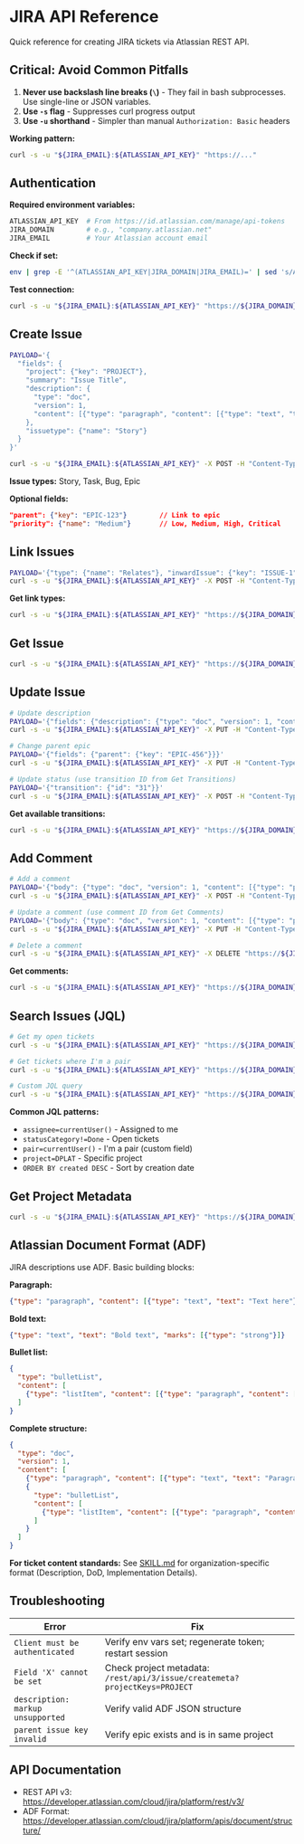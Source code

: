 # JIRA API Reference

Quick reference for creating JIRA tickets via Atlassian REST API.

## Critical: Avoid Common Pitfalls

1. **Never use backslash line breaks (`\`)** - They fail in bash subprocesses. Use single-line or JSON variables.
2. **Use `-s` flag** - Suppresses curl progress output
3. **Use `-u` shorthand** - Simpler than manual `Authorization: Basic` headers

**Working pattern:**
```bash
curl -s -u "${JIRA_EMAIL}:${ATLASSIAN_API_KEY}" "https://..."
```

## Authentication

**Required environment variables:**
```bash
ATLASSIAN_API_KEY  # From https://id.atlassian.com/manage/api-tokens
JIRA_DOMAIN        # e.g., "company.atlassian.net"
JIRA_EMAIL         # Your Atlassian account email
```

**Check if set:**
```bash
env | grep -E '^(ATLASSIAN_API_KEY|JIRA_DOMAIN|JIRA_EMAIL)=' | sed 's/ATLASSIAN_API_KEY=.*/ATLASSIAN_API_KEY=<redacted>/'
```

**Test connection:**
```bash
curl -s -u "${JIRA_EMAIL}:${ATLASSIAN_API_KEY}" "https://${JIRA_DOMAIN}/rest/api/3/myself"
```

## Create Issue

```bash
PAYLOAD='{
  "fields": {
    "project": {"key": "PROJECT"},
    "summary": "Issue Title",
    "description": {
      "type": "doc",
      "version": 1,
      "content": [{"type": "paragraph", "content": [{"type": "text", "text": "Description"}]}]
    },
    "issuetype": {"name": "Story"}
  }
}'

curl -s -u "${JIRA_EMAIL}:${ATLASSIAN_API_KEY}" -X POST -H "Content-Type: application/json" -d "$PAYLOAD" "https://${JIRA_DOMAIN}/rest/api/3/issue"
```

**Issue types:** Story, Task, Bug, Epic

**Optional fields:**
```json
"parent": {"key": "EPIC-123"}        // Link to epic
"priority": {"name": "Medium"}       // Low, Medium, High, Critical
```

## Link Issues

```bash
PAYLOAD='{"type": {"name": "Relates"}, "inwardIssue": {"key": "ISSUE-1"}, "outwardIssue": {"key": "ISSUE-2"}}'
curl -s -u "${JIRA_EMAIL}:${ATLASSIAN_API_KEY}" -X POST -H "Content-Type: application/json" -d "$PAYLOAD" "https://${JIRA_DOMAIN}/rest/api/3/issueLink"
```

**Get link types:**
```bash
curl -s -u "${JIRA_EMAIL}:${ATLASSIAN_API_KEY}" "https://${JIRA_DOMAIN}/rest/api/3/issueLinkType" | jq '.issueLinkTypes[] | {name, inward, outward}'
```

## Get Issue

```bash
curl -s -u "${JIRA_EMAIL}:${ATLASSIAN_API_KEY}" "https://${JIRA_DOMAIN}/rest/api/3/issue/ISSUE-123"
```

## Update Issue

```bash
# Update description
PAYLOAD='{"fields": {"description": {"type": "doc", "version": 1, "content": [{"type": "paragraph", "content": [{"type": "text", "text": "Updated description"}]}]}}}'
curl -s -u "${JIRA_EMAIL}:${ATLASSIAN_API_KEY}" -X PUT -H "Content-Type: application/json" -d "$PAYLOAD" "https://${JIRA_DOMAIN}/rest/api/3/issue/ISSUE-123"

# Change parent epic
PAYLOAD='{"fields": {"parent": {"key": "EPIC-456"}}}'
curl -s -u "${JIRA_EMAIL}:${ATLASSIAN_API_KEY}" -X PUT -H "Content-Type: application/json" -d "$PAYLOAD" "https://${JIRA_DOMAIN}/rest/api/3/issue/ISSUE-123"

# Update status (use transition ID from Get Transitions)
PAYLOAD='{"transition": {"id": "31"}}'
curl -s -u "${JIRA_EMAIL}:${ATLASSIAN_API_KEY}" -X POST -H "Content-Type: application/json" -d "$PAYLOAD" "https://${JIRA_DOMAIN}/rest/api/3/issue/ISSUE-123/transitions"
```

**Get available transitions:**
```bash
curl -s -u "${JIRA_EMAIL}:${ATLASSIAN_API_KEY}" "https://${JIRA_DOMAIN}/rest/api/3/issue/ISSUE-123/transitions" | jq '.transitions[] | {id, name}'
```

## Add Comment

```bash
# Add a comment
PAYLOAD='{"body": {"type": "doc", "version": 1, "content": [{"type": "paragraph", "content": [{"type": "text", "text": "Progress update here"}]}]}}'
curl -s -u "${JIRA_EMAIL}:${ATLASSIAN_API_KEY}" -X POST -H "Content-Type: application/json" -d "$PAYLOAD" "https://${JIRA_DOMAIN}/rest/api/3/issue/ISSUE-123/comment"

# Update a comment (use comment ID from Get Comments)
PAYLOAD='{"body": {"type": "doc", "version": 1, "content": [{"type": "paragraph", "content": [{"type": "text", "text": "Updated comment"}]}]}}'
curl -s -u "${JIRA_EMAIL}:${ATLASSIAN_API_KEY}" -X PUT -H "Content-Type: application/json" -d "$PAYLOAD" "https://${JIRA_DOMAIN}/rest/api/3/issue/ISSUE-123/comment/12345"

# Delete a comment
curl -s -u "${JIRA_EMAIL}:${ATLASSIAN_API_KEY}" -X DELETE "https://${JIRA_DOMAIN}/rest/api/3/issue/ISSUE-123/comment/12345"
```

**Get comments:**
```bash
curl -s -u "${JIRA_EMAIL}:${ATLASSIAN_API_KEY}" "https://${JIRA_DOMAIN}/rest/api/3/issue/ISSUE-123/comment" | jq '.comments[] | {id, created, author: .author.displayName, body: .body.content[0].content[0].text}'
```

## Search Issues (JQL)

```bash
# Get my open tickets
curl -s -u "${JIRA_EMAIL}:${ATLASSIAN_API_KEY}" "https://${JIRA_DOMAIN}/rest/api/3/search/jql?jql=assignee=currentUser()+AND+statusCategory!=Done&fields=key,summary,status&maxResults=20"

# Get tickets where I'm a pair
curl -s -u "${JIRA_EMAIL}:${ATLASSIAN_API_KEY}" "https://${JIRA_DOMAIN}/rest/api/3/search/jql?jql=statusCategory!=Done+AND+pair=currentUser()+ORDER+BY+created+DESC&fields=key,summary,status&maxResults=20"

# Custom JQL query
curl -s -u "${JIRA_EMAIL}:${ATLASSIAN_API_KEY}" "https://${JIRA_DOMAIN}/rest/api/3/search/jql?jql=YOUR_JQL_HERE&fields=key,summary,status&maxResults=50"
```

**Common JQL patterns:**
- `assignee=currentUser()` - Assigned to me
- `statusCategory!=Done` - Open tickets
- `pair=currentUser()` - I'm a pair (custom field)
- `project=DPLAT` - Specific project
- `ORDER BY created DESC` - Sort by creation date

## Get Project Metadata

```bash
curl -s -u "${JIRA_EMAIL}:${ATLASSIAN_API_KEY}" "https://${JIRA_DOMAIN}/rest/api/3/issue/createmeta?projectKeys=PROJECT"
```

## Atlassian Document Format (ADF)

JIRA descriptions use ADF. Basic building blocks:

**Paragraph:**
```json
{"type": "paragraph", "content": [{"type": "text", "text": "Text here"}]}
```

**Bold text:**
```json
{"type": "text", "text": "Bold text", "marks": [{"type": "strong"}]}
```

**Bullet list:**
```json
{
  "type": "bulletList",
  "content": [
    {"type": "listItem", "content": [{"type": "paragraph", "content": [{"type": "text", "text": "Item"}]}]}
  ]
}
```

**Complete structure:**
```json
{
  "type": "doc",
  "version": 1,
  "content": [
    {"type": "paragraph", "content": [{"type": "text", "text": "Paragraph"}]},
    {
      "type": "bulletList",
      "content": [
        {"type": "listItem", "content": [{"type": "paragraph", "content": [{"type": "text", "text": "Bullet"}]}]}
      ]
    }
  ]
}
```

**For ticket content standards:** See [SKILL.md](SKILL.md) for organization-specific format (Description, DoD, Implementation Details).

## Troubleshooting

| Error | Fix |
|-------|-----|
| `Client must be authenticated` | Verify env vars set; regenerate token; restart session |
| `Field 'X' cannot be set` | Check project metadata: `/rest/api/3/issue/createmeta?projectKeys=PROJECT` |
| `description: markup unsupported` | Verify valid ADF JSON structure |
| `parent issue key invalid` | Verify epic exists and is in same project |

## API Documentation

- REST API v3: https://developer.atlassian.com/cloud/jira/platform/rest/v3/
- ADF Format: https://developer.atlassian.com/cloud/jira/platform/apis/document/structure/
